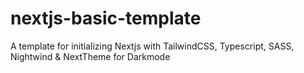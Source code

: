 # nextjs-basic-template
A template for initializing Nextjs with TailwindCSS, Typescript, SASS, Nightwind &amp; NextTheme for Darkmode
